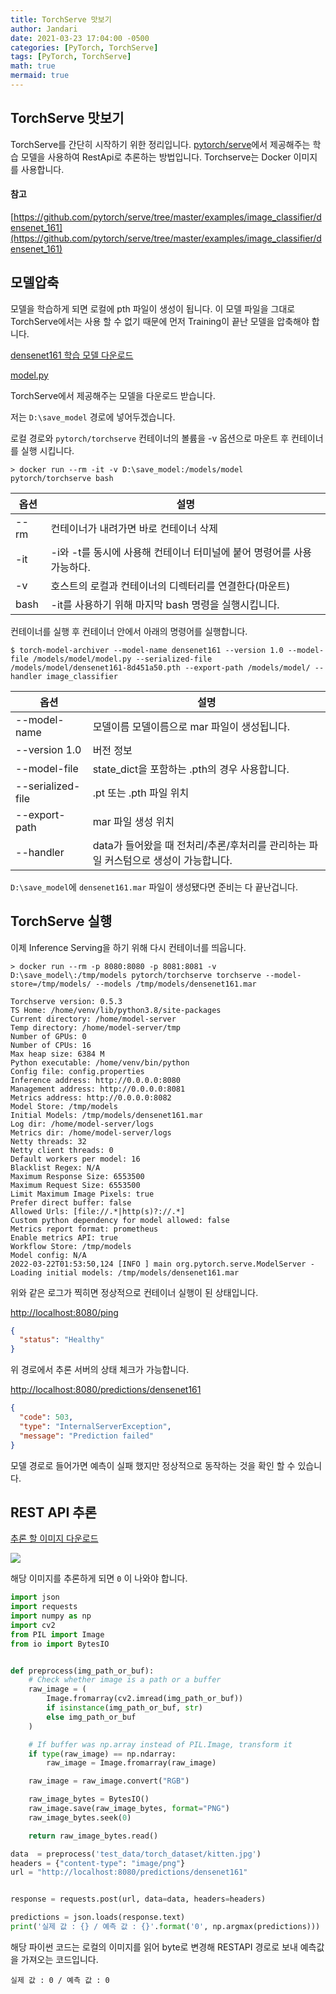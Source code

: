 ```yaml
---
title: TorchServe 맛보기
author: Jandari
date: 2021-03-23 17:04:00 -0500
categories: [PyTorch, TorchServe]
tags: [PyTorch, TorchServe]
math: true
mermaid: true
---
```

## TorchServe 맛보기

TorchServe를 간단히 시작하기 위한 정리입니다.
[pytorch/serve](https://github.com/pytorch/serve)에서 제공해주는 학습 모델을 사용하여 RestApi로 추론하는 방법입니다.
Torchserve는 Docker 이미지를 사용합니다.

#### 참고
[https://github.com/pytorch/serve/tree/master/examples/image_classifier/densenet_161](https://github.com/pytorch/serve/tree/master/examples/image_classifier/densenet_161)


## 모델압축

모델을 학습하게 되면 로컬에 pth 파일이 생성이 됩니다. 이 모델 파일을 그대로 TorchServe에서는 사용 할 수 없기 때문에 먼저 Training이 끝난 모델을 압축해야 합니다.

[densenet161 학습 모델 다운로드](https://download.pytorch.org/models/densenet161-8d451a50.pth)

[model.py](https://github.com/pytorch/serve/blob/master/examples/image_classifier/densenet_161/model.py)


TorchServe에서 제공해주는 모델을 다운로드 받습니다.

저는 `D:\save_model` 경로에 넣어두겠습니다.

로컬 경로와 `pytorch/torchserve` 컨테이너의 볼륨을 -v 옵션으로 마운트 후 컨테이너를 실행 시킵니다.

```
> docker run --rm -it -v D:\save_model:/models/model pytorch/torchserve bash
```

|옵션|설명|
|-|-|
|--rm | 컨테이너가 내려가면 바로 컨테이너 삭제|
|-it | -i와 -t를 동시에 사용해 컨테이너 터미널에 붙어 명령어를 사용가능하다.|
|-v | 호스트의 로컬과 컨테이너의 디렉터리를 연결한다(마운트)|
|bash | -it를 사용하기 위해 마지막 bash 명령을 실행시킵니다.|


컨테이너를 실행 후 컨테이너 안에서 아래의 명령어를 실행합니다.

```
$ torch-model-archiver --model-name densenet161 --version 1.0 --model-file /models/model/model.py --serialized-file /models/model/densenet161-8d451a50.pth --export-path /models/model/ --handler image_classifier
```

|옵션|설명|
|-|-|
|--model-name|모델이름 모델이름으로 mar 파일이 생성됩니다.|
|--version 1.0|버전 정보|
|--model-file|state_dict을 포함하는 .pth의 경우 사용합니다.|
|--serialized-file|.pt 또는 .pth 파일 위치|
|--export-path|mar 파일 생성 위치|
|--handler|data가 들어왔을 때 전처리/추론/후처리를 관리하는 파일 커스텀으로 생성이 가능합니다.|

`D:\save_model`에 `densenet161.mar` 파일이 생성됐다면 준비는 다 끝난겁니다.

## TorchServe 실행

이제 Inference Serving을 하기 위해 다시 컨테이너를 띄웁니다.

```
> docker run --rm -p 8080:8080 -p 8081:8081 -v D:\save_model\:/tmp/models pytorch/torchserve torchserve --model-store=/tmp/models/ --models /tmp/models/densenet161.mar
```

```
Torchserve version: 0.5.3
TS Home: /home/venv/lib/python3.8/site-packages
Current directory: /home/model-server
Temp directory: /home/model-server/tmp
Number of GPUs: 0
Number of CPUs: 16
Max heap size: 6384 M
Python executable: /home/venv/bin/python
Config file: config.properties
Inference address: http://0.0.0.0:8080
Management address: http://0.0.0.0:8081
Metrics address: http://0.0.0.0:8082
Model Store: /tmp/models
Initial Models: /tmp/models/densenet161.mar
Log dir: /home/model-server/logs
Metrics dir: /home/model-server/logs
Netty threads: 32
Netty client threads: 0
Default workers per model: 16
Blacklist Regex: N/A
Maximum Response Size: 6553500
Maximum Request Size: 6553500
Limit Maximum Image Pixels: true
Prefer direct buffer: false
Allowed Urls: [file://.*|http(s)?://.*]
Custom python dependency for model allowed: false
Metrics report format: prometheus
Enable metrics API: true
Workflow Store: /tmp/models
Model config: N/A
2022-03-22T01:53:50,124 [INFO ] main org.pytorch.serve.ModelServer - Loading initial models: /tmp/models/densenet161.mar
```

위와 같은 로그가 찍히면 정상적으로 컨테이너 실행이 된 상태입니다.

[http://localhost:8080/ping](http://localhost:8080/ping)

```json
{
  "status": "Healthy"
}
```

위 경로에서 추론 서버의 상태 체크가 가능합니다.

[http://localhost:8080/predictions/densenet161](http://localhost:8080/predictions/densenet161)

```json
{
  "code": 503,
  "type": "InternalServerException",
  "message": "Prediction failed"
}
```

모델 경로로 들어가면 예측이 실패 했지만 정상적으로 동작하는 것을 확인 할 수 있습니다.

## REST API 추론

[추론 할 이미지 다운로드](https://github.com/pytorch/serve/blob/master/examples/image_classifier/kitten.jpg)

![](https://images.velog.io/images/jandari91/post/c7adb1e9-c988-4591-81c1-a909d7677abb/image.png)

해당 이미지를 추론하게 되면 `0` 이 나와야 합니다.

```py
import json
import requests
import numpy as np
import cv2
from PIL import Image
from io import BytesIO


def preprocess(img_path_or_buf):
    # Check whether image is a path or a buffer
    raw_image = (
        Image.fromarray(cv2.imread(img_path_or_buf))
        if isinstance(img_path_or_buf, str)
        else img_path_or_buf
    )

    # If buffer was np.array instead of PIL.Image, transform it
    if type(raw_image) == np.ndarray:
        raw_image = Image.fromarray(raw_image)

    raw_image = raw_image.convert("RGB")

    raw_image_bytes = BytesIO()
    raw_image.save(raw_image_bytes, format="PNG")
    raw_image_bytes.seek(0)

    return raw_image_bytes.read()

data  = preprocess('test_data/torch_dataset/kitten.jpg')
headers = {"content-type": "image/png"}
url = "http://localhost:8080/predictions/densenet161"


response = requests.post(url, data=data, headers=headers)

predictions = json.loads(response.text)
print('실제 값 : {} / 예측 값 : {}'.format('0', np.argmax(predictions)))
```

해당 파이썬 코드는 로컬의 이미지를 읽어 byte로 변경해 RESTAPI 경로로 보내 예측값을 가져오는 코드입니다.

```
실제 값 : 0 / 예측 값 : 0
```